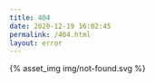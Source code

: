 ```yaml
---
title: 404
date: 2020-12-19 16:02:45
permalink: /404.html
layout: error
---
```

{% asset_img img/not-found.svg %}

